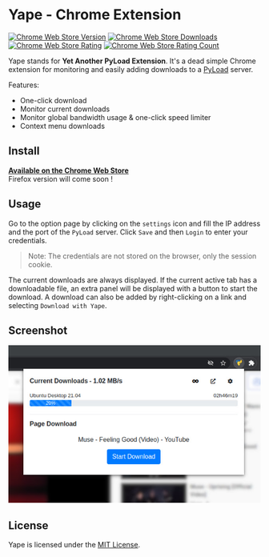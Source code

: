 # Yape - Chrome Extension

[![Chrome Web Store Version](https://img.shields.io/chrome-web-store/v/lbbofcfllogcmffofacfoiolglncdcgb.svg?style=flat-square)](https://chrome.google.com/webstore/detail/yape/lbbofcfllogcmffofacfoiolglncdcgb)
[![Chrome Web Store Downloads](https://img.shields.io/chrome-web-store/d/lbbofcfllogcmffofacfoiolglncdcgb.svg?style=flat-square)](https://chrome.google.com/webstore/detail/yape/lbbofcfllogcmffofacfoiolglncdcgb/reviews)
[![Chrome Web Store Rating](https://img.shields.io/chrome-web-store/stars/lbbofcfllogcmffofacfoiolglncdcgb.svg?style=flat-square)](https://chrome.google.com/webstore/detail/yape/lbbofcfllogcmffofacfoiolglncdcgb/reviews)
[![Chrome Web Store Rating Count](https://img.shields.io/chrome-web-store/rating-count/lbbofcfllogcmffofacfoiolglncdcgb.svg?style=flat-square)](https://chrome.google.com/webstore/detail/yape/lbbofcfllogcmffofacfoiolglncdcgb/reviews)

Yape stands for **Yet Another PyLoad Extension**. It's a dead simple Chrome extension for monitoring and easily adding downloads to a [PyLoad](https://github.com/pyload/pyload) server.

Features:
- One-click download
- Monitor current downloads
- Monitor global bandwidth usage & one-click speed limiter
- Context menu downloads


## Install

**[Available on the Chrome Web Store](https://chrome.google.com/webstore/detail/yape/lbbofcfllogcmffofacfoiolglncdcgb)**  
Firefox version will come soon !


## Usage

Go to the option page by clicking on the `settings` icon and fill the IP address and the port of the `PyLoad` server. Click `Save` and then `Login` to enter your credentials.

> Note: The credentials are not stored on the browser, only the session cookie.  

The current downloads are always displayed.
If the current active tab has a downloadable file, an extra panel will be displayed with a button to start the download.
A download can also be added by right-clicking on a link and selecting `Download with Yape`.


## Screenshot

![Screenshot](images/screenshot.jpg)


## License

Yape is licensed under the [MIT License](https://github.com/RemiRigal/Yape/blob/master/LICENSE).
